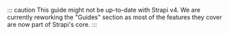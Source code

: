 ::: caution
This guide might not be up-to-date with Strapi v4. We are currently reworking the "Guides" section as most of the features they cover are now part of Strapi's core.
:::

